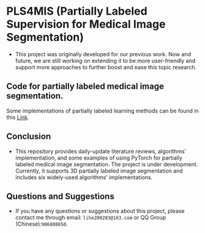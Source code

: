 # PLS4MIS (Partially Labeled Supervision for Medical Image Segmentation)
* This project was originally developed for our previous work. Now and future, we are still working on extending it to be more user-friendly and support more approaches to further boost and ease this topic research.

## Code for partially labeled medical image segmentation.
Some implementations of partially labeled learning methods can be found in this [Link](https://github.com/HiLab-git/PLS4MIS/main/code).

## Conclusion
* This repository provides daily-update literature reviews, algorithms' implementation, and some examples of using PyTorch for partially labeled medical image segmentation. The project is under development. Currently, it supports 3D partially labeled image segmentation and includes six widely-used algorithms' implementations.

## Questions and Suggestions
* If you have any questions or suggestions about this project, please contact me through email: `lihe200203@163.com` or QQ Group (Chinese):`906808850`. 
